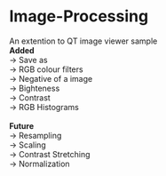 # Image-Processing

An extention to QT image viewer sample<br>
<b>Added</b><br>
 -> Save as<br>
 -> RGB colour filters<br>
 -> Negative of a image<br>
 -> Bighteness<br>
 -> Contrast<br>
 -> RGB Histograms<br>
<br>
<b>Future </b><br>
 -> Resampling<br>
 -> Scaling<br>
 -> Contrast Stretching<br>
 -> Normalization<br>
